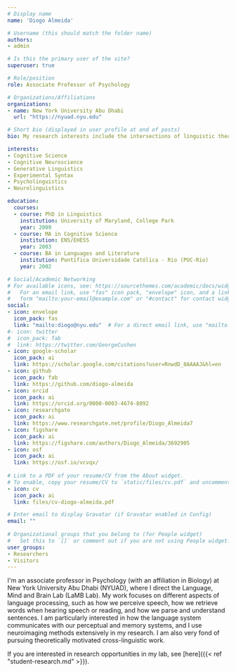 ```yaml
---
# Display name
name: 'Diogo Almeida'

# Username (this should match the folder name)
authors:
- admin

# Is this the primary user of the site?
superuser: true

# Role/position
role: Associate Professor of Psychology

# Organizations/Affiliations
organizations:
- name: New York University Abu Dhabi
  url: "https://nyuad.nyu.edu"

# Short bio (displayed in user profile at end of posts)
bio: My research interests include the intersections of linguistic theory, psycholinguistics and neurocience of language.

interests:
- Cognitive Science
- Cognitive Neuroscience
- Generative Linguistics
- Experimental Syntax
- Psycholinguistics
- Neurolinguistics

education:
  courses:
  - course: PhD in Linguistics
    institution: University of Maryland, College Park
    year: 2009
  - course: MA in Cognitive Science
    institution: ENS/EHESS
    year: 2003
  - course: BA in Languages and Literature
    institution: Pontífica Universidade Católica - Rio (PUC-Rio)
    year: 2002

# Social/Academic Networking
# For available icons, see: https://sourcethemes.com/academic/docs/widgets/#icons
#   For an email link, use "fas" icon pack, "envelope" icon, and a link in the
#   form "mailto:your-email@example.com" or "#contact" for contact widget.
social:
- icon: envelope
  icon_pack: fas
  link: "mailto:diogo@nyu.edu"  # For a direct email link, use "mailto:test@example.org".
#- icon: twitter
#  icon_pack: fab
#  link: https://twitter.com/GeorgeCushen
- icon: google-scholar
  icon_pack: ai
  link: https://scholar.google.com/citations?user=RnwdD_8AAAAJ&hl=en
- icon: github
  icon_pack: fab
  link: https://github.com/diogo-almeida
- icon: orcid
  icon_pack: ai
  link: https://orcid.org/0000-0003-4674-8092
- icon: researchgate
  icon_pack: ai
  link: https://www.researchgate.net/profile/Diogo_Almeida7
- icon: figshare
  icon_pack: ai
  link: https://figshare.com/authors/Diogo_Almeida/3692905
- icon: osf
  icon_pack: ai
  link: https://osf.io/vcvqx/
  
# Link to a PDF of your resume/CV from the About widget.
# To enable, copy your resume/CV to `static/files/cv.pdf` and uncomment the lines below.  
- icon: cv
  icon_pack: ai
  link: files/cv-diogo-almeida.pdf

# Enter email to display Gravatar (if Gravatar enabled in Config)
email: ""
  
# Organizational groups that you belong to (for People widget)
#   Set this to `[]` or comment out if you are not using People widget.  
user_groups:
- Researchers
- Visitors
---
```


I'm an associate professor in Psychology (with an affiliation in Biology) at New York University Abu Dhabi (NYUAD), where I direct the Language, Mind and Brain Lab (LaMB Lab). My work focuses on different aspects of language processing, such as how we perceive speech, how we retrieve words when hearing speech or reading, and how we parse and understand sentences. I am particularly interested in how the language system communicates with our perceptual and memory systems, and I use neuroimaging methods extensively in my research. I am also very fond of pursuing theoretically motivated cross-linguistic work.

If you are interested in research opportunities in my lab, see [here]({{< ref "student-research.md" >}}).
